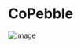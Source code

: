 # CoPebble
![image](https://github.com/2023-SMHRD-SW-DataDesign-1/CoPebble/assets/134522033/0034f046-efbb-417b-9b88-68d05448bdf8)

